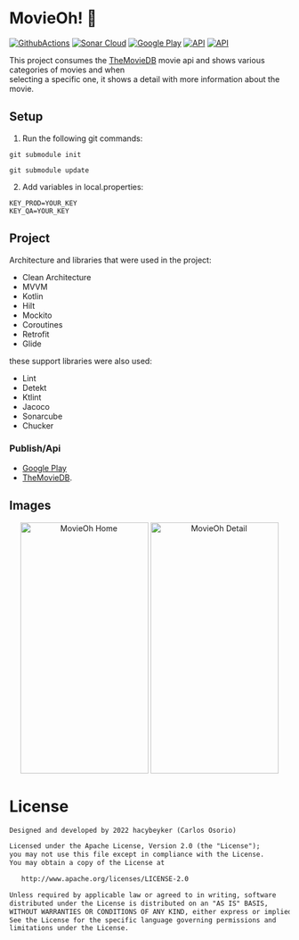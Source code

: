 
# MovieOh!  🎥  
  
[![GithubActions](https://github.com/hacybeyker/Movieoh/actions/workflows/android_publish.yml/badge.svg?branch=master)](https://github.com/Hacybeyker/MovieOh/actions) [![Sonar Cloud](https://sonarcloud.io/api/project_badges/measure?project=com.hacybeyker.movieoh&metric=alert_status)](https://sonarcloud.io/project/overview?id=com.hacybeyker.movieoh) [![Google Play](https://img.shields.io/badge/GooglePlay-3DDC84?&logo=android&logoColor=white&labelColor=101020)](https://play.google.com/store/apps/details?id=com.hacybeyker.movieoh) [![API](https://img.shields.io/badge/API-23%2B-brightgreen.svg?style=flat)](https://android-arsenal.com/api?level=23) [![API](https://img.shields.io/badge/License-Apache%202.0-blue.svg)](https://img.shields.io/badge/License-Apache%202.0-blue.svg)  
  
This project consumes the [TheMovieDB](https://www.themoviedb.org/) movie api and shows various categories of movies and when      
selecting a specific one, it shows a detail with more information about the movie.  
  
## Setup  
  
1. Run the following git commands:  
  
 ``` text 
 git submodule init  
```     
 ``` text 
 git submodule update  
``` 

2. Add variables in local.properties:  
  
 ``` text 
 KEY_PROD=YOUR_KEY  
 KEY_QA=YOUR_KEY 
 ``` 

## Project  
Architecture and libraries that were used in the project:  
- Clean Architecture  
- MVVM  
- Kotlin  
- Hilt  
- Mockito  
- Coroutines  
- Retrofit  
- Glide  
  
these support libraries were also used:  
  
- Lint  
- Detekt  
- Ktlint  
- Jacoco
- Sonarcube
- Chucker  
  
### Publish/Api  
  
- [Google Play](https://play.google.com/store/apps/details?id=com.hacybeyker.movieoh)  
- [TheMovieDB](https://developers.themoviedb.org/3/getting-started/introduction).  
  
## Images  
  
<p align="center">      
 <img width="230" height="450" alt="MovieOh Home" src="https://drive.google.com/uc?export=view&id=14vsx4xQKC4C9guW4elhAo4EbEWgnDfkp"/>    
 <img width="230" height="450" alt="MovieOh Detail" src="https://drive.google.com/uc?export=view&id=1iHD1MaS3BQYwgveg4avoOHIb66kJRHj3"/> </p>   
  

# License
```xml
Designed and developed by 2022 hacybeyker (Carlos Osorio)

Licensed under the Apache License, Version 2.0 (the "License");
you may not use this file except in compliance with the License.
You may obtain a copy of the License at

   http://www.apache.org/licenses/LICENSE-2.0

Unless required by applicable law or agreed to in writing, software
distributed under the License is distributed on an "AS IS" BASIS,
WITHOUT WARRANTIES OR CONDITIONS OF ANY KIND, either express or implied.
See the License for the specific language governing permissions and
limitations under the License.
```